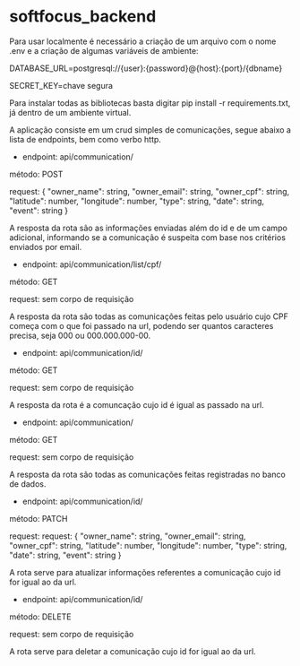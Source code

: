 # softfocus_backend

Para usar localmente é necessário a criação de um arquivo com o nome .env e a criação de algumas variáveis de ambiente:

DATABASE_URL=postgresql://{user}:{password}@{host}:{port}/{dbname}

SECRET_KEY=chave segura

Para instalar todas as bibliotecas basta digitar pip install -r requirements.txt, já dentro de um ambiente virtual.

A aplicação consiste em um crud simples de comunicações, segue abaixo a lista de endpoints, bem como verbo http.

- endpoint: api/communication/

método: POST

request: {
	"owner_name": string,
	"owner_email": string,
	"owner_cpf": string,
	"latitude": number,
	"longitude": number,
	"type": string,
	"date": string,
	"event": string
}

A resposta da rota são as informações enviadas além do id e de um campo adicional, informando se a comunicação é suspeita com base nos critérios enviados por email.

- endpoint: api/communication/list/cpf/

método: GET

request: sem corpo de requisição

A resposta da rota são todas as comunicações feitas pelo usuário cujo CPF começa com o que foi passado na url, podendo ser quantos caracteres precisa, seja 000 ou 000.000.000-00.

- endpoint: api/communication/id/

método: GET

request: sem corpo de requisição

A resposta da rota é a comuncação cujo id é igual as passado na url.

- endpoint: api/communication/

método: GET

request: sem corpo de requisição

A resposta da rota são todas as comunicações feitas registradas no banco de dados.

- endpoint: api/communication/id/

método: PATCH

request: request: {
	"owner_name": string,
	"owner_email": string,
	"owner_cpf": string,
	"latitude": number,
	"longitude": number,
	"type": string,
	"date": string,
	"event": string
}

A rota serve para atualizar informações referentes a comunicação cujo id for igual ao da url.

- endpoint: api/communication/id/

método: DELETE

request: sem corpo de requisição

A rota serve para deletar a comunicação cujo id for igual ao da url.
